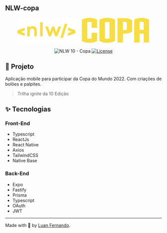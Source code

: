 ## NLW-copa

<p align="center">
  <img alt="NLW Copa" src="/web/src/assets/logo.svg" />
</p>

<p align="center">
  <img src="https://img.shields.io/static/v1?label=NLW&message=10&color=F7DD43&labelColor=202024" alt="NLW 10 - Copa" />
  <a href="LICENSE"><img  src="https://img.shields.io/static/v1?label=License&message=MIT&color=F7DD43&labelColor=202024" alt="License"></a>
</p>

## 📱 Projeto

Aplicação mobile para participar da Copa do Mundo 2022. Com criações de bolões e palpites.
>Trilha ignite da 10 Edição

## ✨ Tecnologias

### Front-End
- Typescript
- ReactJs
- React Native
- Axios
- TailwindCSS
- Native Base

### Back-End
- Expo
- Fastify
- Prisma
- Typescript
- OAuth
- JWT

---
Made with 💜 by [Luan Fernando](https://www.linkedin.com/in/luan-fernando/).


